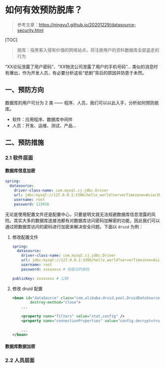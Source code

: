 # 如何有效预防脱库？

>   参考文章：https://ningyu1.github.io/20201229/datasource-security.html



[TOC]



>   脱库：指黑客入侵有价值的网络站点，将注册用户的资料数据库全部盗走的行为



“XX论坛泄露了用户密码”、“XX物流公司泄露了用户的手机号码”… 类似的消息时有爆出，作为开发人员，有必要分析这些“悲剧”背后的原因并防患于未然。



## 一、预防方向



数据库的用户可分为 2 类 —— 程序、人员，我们可以以此入手，分析如何预防脱库。

-   软件：应用程序、数据库中间件
-   人员：开发、运维、测试、产品…



## 二、预防措施



### 2.1 软件层面



#### 数据库信息加密



```yaml
spring:
  datasource:
    driver-class-name: com.mysql.cj.jdbc.Driver
    url: jdbc:mysql://127.0.0.1:3306/hello_world?serverTimezone=Asia/Shanghai&useUnicode=true&characterEncoding=UTF-8&useSSL=false
    username: root
    password: 123456
```

无论是使用配置文件还是配置中心，只要是明文就无法规避数据库信息泄露的风险。其实大多的数据库连接池都有对数据库访问密码加解密的功能，因此我们可以通过把数据库访问的密码进行加密来解决安全问题。下面以 `druid` 为例：

1.   修改配置文件

     ```yaml
     spring:
       datasource:
         driver-class-name: com.mysql.cj.jdbc.Driver
         url: jdbc:mysql://127.0.0.1:3306/hello_world?serverTimezone=Asia/Shanghai&useUnicode=true&characterEncoding=UTF-8&useSSL=false
         username: root
         password: xxxxxxxx # 加密过的密码
         
     publicKey: xxxxxxxx # 公钥
     ```

     

2.   修改 druid 配置

     ```xml
     <bean id="dataSource" class="com.alibaba.druid.pool.DruidDataSource"
             destroy-method="close">
         ...
         
         <property name="filters" value="stat,config" />  
         <property name="connectionProperties" value="config.decrypt=true;config.decrypt.key=${publickey}" />
         
         ...
     </bean>
     ```

     



#### 数据库数据加密





### 2.2 人员层面